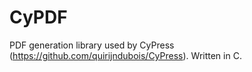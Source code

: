 # CyPDF

PDF generation library used by CyPress (https://github.com/quirijndubois/CyPress). Written in C.